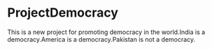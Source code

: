 # ProjectDemocracy
This is a new project for promoting democracy in the world.India is a democracy.America is a democracy.Pakistan is not a democracy.
